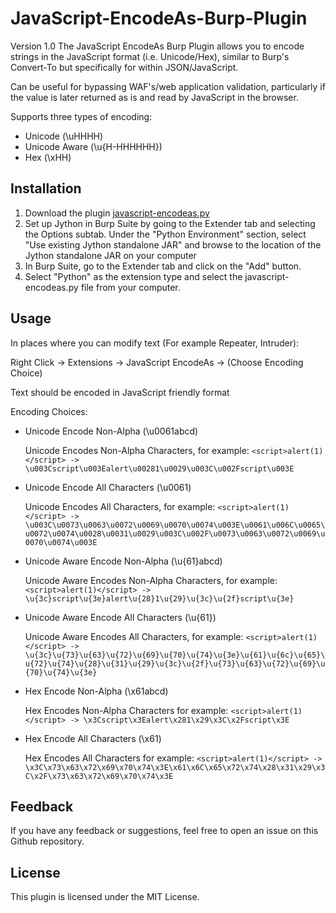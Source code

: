 # JavaScript-EncodeAs-Burp-Plugin
Version 1.0
The JavaScript EncodeAs Burp Plugin allows you to encode strings in the JavaScript format (i.e. Unicode/Hex), similar to Burp's Convert-To but specifically for within JSON/JavaScript.

Can be useful for bypassing WAF's/web application validation, particularly if the value is later returned as is and read by JavaScript in the browser.

Supports three types of encoding:
- Unicode (\uHHHH)
- Unicode Aware (\u{H-HHHHHH})
- Hex (\xHH)
## Installation
1. Download the plugin [javascript-encodeas.py](https://raw.githubusercontent.com/ret2desync/JavaScript-EncodeAs-Burp-Plugin/main/javascript-encodeas.py)
2. Set up Jython in Burp Suite by going to the Extender tab and selecting the Options subtab. Under the "Python Environment" section, select "Use existing Jython standalone JAR" and browse to the location of the Jython standalone JAR on your computer
3. In Burp Suite, go to the Extender tab and click on the "Add" button.
4. Select "Python" as the extension type and select the javascript-encodeas.py file from your computer.

## Usage
In places where you can modify text (For example Repeater, Intruder):

Right Click -> Extensions -> JavaScript EncodeAs -> (Choose Encoding Choice)

Text should be encoded in JavaScript friendly format

Encoding Choices:

* Unicode Encode Non-Alpha (\u0061abcd)

   Unicode Encodes Non-Alpha Characters, for example:
   `<script>alert(1)</script> -> \u003Cscript\u003Ealert\u00281\u0029\u003C\u002Fscript\u003E`

* Unicode Encode All Characters (\\u0061)

   Unicode Encodes All Characters, for example:
   `<script>alert(1)</script> -> \u003C\u0073\u0063\u0072\u0069\u0070\u0074\u003E\u0061\u006C\u0065\u0072\u0074\u0028\u0031\u0029\u003C\u002F\u0073\u0063\u0072\u0069\u0070\u0074\u003E`

* Unicode Aware Encode Non-Alpha (\\u{61}abcd)

   Unicode Aware Encodes Non-Alpha Characters, for example:
   `<script>alert(1)</script> -> \u{3c}script\u{3e}alert\u{28}1\u{29}\u{3c}\u{2f}script\u{3e}`

* Unicode Aware Encode All Characters (\\u{61})

   Unicode Aware Encodes All Characters, for example:
   `<script>alert(1)</script> -> \u{3c}\u{73}\u{63}\u{72}\u{69}\u{70}\u{74}\u{3e}\u{61}\u{6c}\u{65}\u{72}\u{74}\u{28}\u{31}\u{29}\u{3c}\u{2f}\u{73}\u{63}\u{72}\u{69}\u{70}\u{74}\u{3e}`

* Hex Encode Non-Alpha (\\x61abcd)

   Hex Encodes Non-Alpha Characters for example:
   `<script>alert(1)</script> -> \x3Cscript\x3Ealert\x281\x29\x3C\x2Fscript\x3E`

* Hex Encode All Characters (\\x61)

   Hex Encodes All Characters for example:
   `<script>alert(1)</script> -> \x3C\x73\x63\x72\x69\x70\x74\x3E\x61\x6C\x65\x72\x74\x28\x31\x29\x3C\x2F\x73\x63\x72\x69\x70\x74\x3E`

## Feedback
If you have any feedback or suggestions, feel free to open an issue on this Github repository.

## License
This plugin is licensed under the MIT License.

